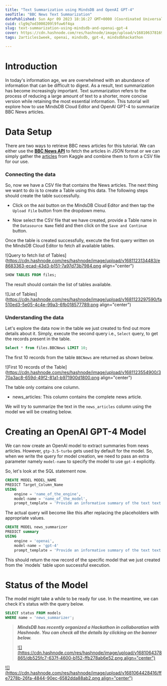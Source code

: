 ```yaml
---
title: "Text Summarization using MindsDB and OpenAI GPT-4"
seoTitle: "BBC News Text Summarization"
datePublished: Sun Apr 09 2023 18:16:27 GMT+0000 (Coordinated Universal Time)
cuid: clg9q7od3000209l9fuw6f4qa
slug: text-summarization-using-mindsdb-and-openai-gpt-4
cover: https://cdn.hashnode.com/res/hashnode/image/upload/v1681063781698/4c8717d9-e7ab-4e7b-8cee-ef116bc65e21.png
tags: 2articles1week, openai, mindsdb, gpt-4, mindsdbhackathon

---
```


# Introduction

In today's information age, we are overwhelmed with an abundance of information that can be difficult to digest. As a result, text summarization has become increasingly important. Text summarization refers to the process of reducing a large amount of text to a shorter, more concise version while retaining the most essential information. This tutorial will explore how to use MindsDB Cloud Editor and OpenAI GPT-4 to summarize BBC News articles.

# **Data Setup**

There are two ways to retrieve BBC news articles for this tutorial. We can either use the [**BBC News API**](https://newsapi.org/s/bbc-news-api) to fetch the articles in JSON format or we can simply gather the [articles](https://www.kaggle.com/datasets/pariza/bbc-news-summary) from Kaggle and combine them to form a CSV file for our use.

### Connecting the data

So, now we have a CSV file that contains the News articles. The next thing we want to do is to create a Table using this data. The following steps should create the table successfully.

* Click on the `Add` button on the MindsDB Cloud Editor and then tap the `Upload File` button from the dropdown menu.
    
* Now select the CSV file that we have created, provide a Table name in the `Datasource Name` field and then click on the `Save and Continue` button.
    

Once the table is created successfully, execute the first query written on the MindsDB Cloud Editor to fetch all available tables.

![Query to fetch list of Tables](https://cdn.hashnode.com/res/hashnode/image/upload/v1681123134483/e8683363-ecad-43d3-b151-7a97d73b7984.png align="center")

```sql
SHOW TABLES FROM files;
```

The result should contain the list of tables available.

![List of Tables](https://cdn.hashnode.com/res/hashnode/image/upload/v1681123297590/fa510ed3-5e05-4c4e-99a3-6fb018577789.png align="center")

### **Understanding the data**

Let's explore the data now in the table we just created to find out more details about it. Simply, execute the second query i.e., `Select` query, to get the records present in the table.

```sql
Select * from files.BBCNews LIMIT 10;
```

The first 10 records from the table `BBCNews` are returned as shown below.

![First 10 records of the Table](https://cdn.hashnode.com/res/hashnode/image/upload/v1681123554900/370a3ac8-659d-49f2-81a1-b971900d1800.png align="center")

The table only contains one column.

* news\_articles: This column contains the complete news article.
    

We will try to summarize the text in the `news_articles` column using the model we will be creating below.

# **Creating an OpenAI GPT-4 Model**

We can now create an OpenAI model to extract summaries from news articles. However, `gtp-3.5-turbo` gets used by default for the model. So, when we write the query for model creation, we need to pass an extra parameter namely `model-name` to specify the model to use `gpt-4` explicitly.

So, let's look at the SQL statement now.

```sql
CREATE MODEL MODEL_NAME
PREDICT Target_Column_Name
USING
    engine = 'name_of_the_engine',
    model-name = 'name_of_the_model',              
    prompt_template = 'Provide an informative summary of the text text:{{input_column_name}} using full sentences.';
```

The actual query will become like this after replacing the placeholders with appropriate values.

```sql
CREATE MODEL news_summarizer
PREDICT summary
USING
    engine = 'openai',
    model-name = 'gpt-4'              
    prompt_template = 'Provide an informative summary of the text text:{{article}} using full sentences';
```

This should return the row record of the specific model that we just created from the \`models\` table upon successful execution.

# **Status of the Model**

The model might take a while to be ready for use. In the meantime, we can check it's status with the query below.

```sql
SELECT status FROM models
WHERE name = 'news_summarizer';
```

> ***MindsDB has recently organized a Hackathon in collaboration with Hashnode. You can check all the details by clicking on the banner below.***
> 
> [![](https://cdn.hashnode.com/res/hashnode/image/upload/v1681064378865/db525fc7-637f-4600-b152-ffb278ab6e52.png align="center")](https://hashnode.com/hackathons/mindsdb)

[![](https://cdn.hashnode.com/res/hashnode/image/upload/v1681064428416/ffe7278b-26fa-4844-90ec-6582dda88ab2.png align="center")](https://github.com/sponsors/Rutam21)